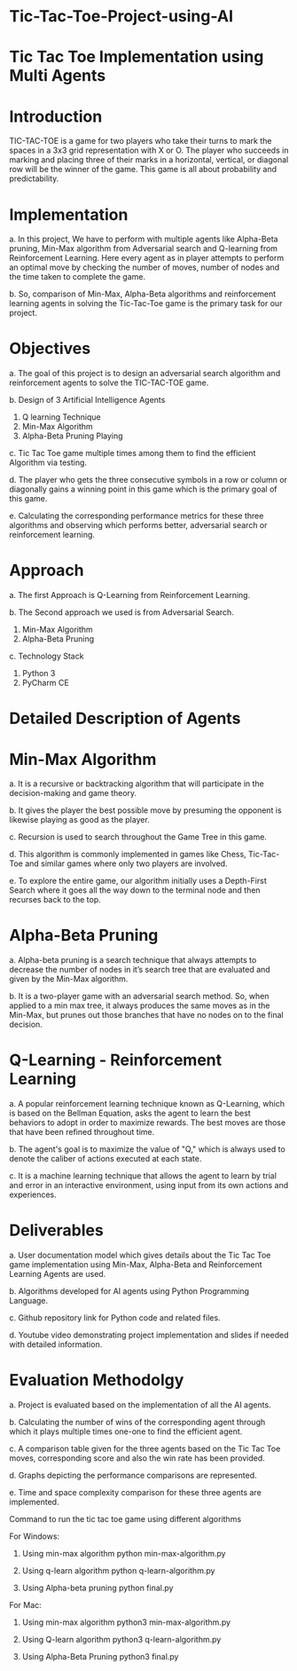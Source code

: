 # Tic-Tac-Toe-Project-using-AI
# Tic Tac Toe Implementation using Multi Agents


# Introduction

TIC-TAC-TOE is a game for two players who take their turns to mark the spaces in a 3x3 grid representation with X or O. The player who succeeds in marking and placing three of their marks in a horizontal, vertical, or diagonal row will be the winner of the game. This game is all about probability and predictability.


# Implementation
   
a. In this project, We have to perform with multiple agents like Alpha-Beta pruning, Min-Max algorithm from Adversarial search and Q-learning from Reinforcement Learning. Here every agent as in player attempts to perform an optimal move by checking the number of moves, number of nodes and the time taken to complete the game. 

b. So, comparison of Min-Max, Alpha-Beta algorithms and reinforcement learning agents in solving the Tic-Tac-Toe game is the primary task for our project.


# Objectives

a. The goal of this project is to design an adversarial search algorithm and reinforcement agents to solve the TIC-TAC-TOE game. 

b. Design of 3 Artificial Intelligence Agents 
 1. Q learning Technique 
 2. Min-Max Algorithm 
 3. Alpha-Beta Pruning Playing 

c. Tic Tac Toe game multiple times among them to find the efficient Algorithm via testing. 

d. The player who gets the three consecutive symbols in a row or column or diagonally gains a winning point in this game which is the primary goal of this game. 

e. Calculating the corresponding performance metrics for these three algorithms and observing which performs better, adversarial search or reinforcement learning.


# Approach

a. The first Approach is Q-Learning from Reinforcement Learning. 

b. The Second approach we used is from Adversarial Search. 
 1. Min-Max Algorithm
 2. Alpha-Beta Pruning
           
c. Technology Stack
 1. Python 3
 2. PyCharm CE


# Detailed Description of Agents

# Min-Max Algorithm

a. It is a recursive or backtracking algorithm that will participate in the decision-making and game theory. 

b. It gives the player the best possible move by presuming the opponent is likewise playing as good as the player. 

c. Recursion is used to search throughout the Game Tree in this game. 

d. This algorithm is commonly implemented in games like Chess, Tic-Tac-Toe and similar games where only two players are involved. 

e. To explore the entire game, our algorithm initially uses a Depth-First Search where it goes all the way down to the terminal node and then recurses back to the top.


# Alpha-Beta Pruning

a. Alpha-beta pruning is a search technique that always attempts to decrease the number of nodes in it’s search tree that are evaluated and given by the Min-Max algorithm. 

b. It is a two-player game with an adversarial search method. So, when applied to a min max tree, it always produces the same moves as in the Min-Max, but prunes out those branches that have no nodes on to the final decision.


# Q-Learning - Reinforcement Learning

a. A popular reinforcement learning technique known as Q-Learning, which is based on the Bellman Equation, asks the agent to learn the best behaviors to adopt in order to maximize rewards. The best moves are those that have been refined throughout time.

b. The agent's goal is to maximize the value of "Q," which is always used to denote the caliber of actions executed at each state. 

c. It is a machine learning technique that allows the agent to learn by trial and error in an interactive environment, using input from its own actions and experiences.


 # Deliverables

a. User documentation model which gives details about the Tic Tac Toe game implementation using Min-Max, Alpha-Beta and Reinforcement Learning Agents are used. 

b. Algorithms developed for AI agents using Python Programming Language. 

c. Github repository link for Python code and related files. 

d. Youtube video demonstrating project implementation and slides if needed with detailed information.


 # Evaluation Methodolgy

a. Project is evaluated based on the implementation of all the AI agents. 

b. Calculating the number of wins of the corresponding agent through which it plays multiple times one-one to find the efficient agent. 

c. A comparison table given for the three agents based on the Tic Tac Toe moves, corresponding score and also the win rate has been provided. 

d. Graphs depicting the performance comparisons are represented. 

e. Time and space complexity comparison for these three agents are implemented.

Command to run the tic tac toe game using different algorithms

For Windows:

1. Using min-max algorithm
   python min-max-algorithm.py

2. Using q-learn algorithm
   python q-learn-algorithm.py

3. Using Alpha-beta pruning
   python final.py

For Mac:

1. Using min-max algorithm
   python3 min-max-algorithm.py

2. Using Q-learn algorithm
   python3 q-learn-algorithm.py

3. Using Alpha-Beta Pruning
   python3 final.py